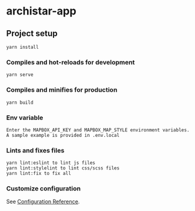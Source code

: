 # archistar-app

## Project setup
```
yarn install
```

### Compiles and hot-reloads for development
```
yarn serve
```

### Compiles and minifies for production
```
yarn build
```

### Env variable
```
Enter the MAPBOX_API_KEY and MAPBOX_MAP_STYLE environment variables. 
A sample example is provided in .env.local
```

### Lints and fixes files
```
yarn lint:eslint to lint js files
yarn lint:stylelint to lint css/scss files
yarn lint:fix to fix all
```

### Customize configuration
See [Configuration Reference](https://cli.vuejs.org/config/).
